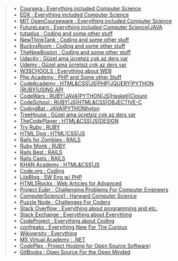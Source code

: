 
> * [Coursera 			    : Everything included Computer Science](www.coursera.org)
> * [EDX 				        : Everything included Computer Science](www.edx.org)
> * [MIT OpenCourseware : Everything included Computer Science](ocw.mit.edu)
> * [FutureLearn 		    : Everything included Computer Science|JAVA](www.futurelearn.com/courses/begin-programming)
> * [tutsplus 			    : Coding and some other stuff](www.tutsplus.com)
> * [NewThinkTank 		  : Coding and some other stuff](www.newthinktank.com)
> * [BuckysRoom   		  : Coding and some other stuff](www.buckysroom.org)
> * [TheNewBoston 		  : Coding and some other stuff](www.thenewboston.com)
> * [Udacity 			      : Güzel ama ücretsiz çok az ders var](www.udaciy.com)
> * [Udemy 			       	: Güzel ama ücretsiz çok az ders var](www.udemy.com)
> * [W3SCHOOLS 			    : Everything about WEB](www.w3schools.com)
> * [Php Academy 		    : PHP and Some other Stuff](https://phpacademy.org)
> * [CodeAcademy 	 	    : HTML&CSS|JS|PHP|JQUERY|PYTHON |RUBY|USING API](www.codeacademy.com)
> * [CodeWars 			    : RUBY|JAVA|PYTHON|JS|Haskell|Clojure](www.codewars.com)
> * [CodeSchool 		    : RUBY|JS|HTML&CSS|OBJECTIVE-C](www.codeschool.com)
> * [CodingBat  		    : JAVA|PYTHONhyton](www.codingbat.com)
> * [TreeHouse          : Güzel ama ücretsiz çok az ders var](http://teamtreehouse.com/)
> * [TheCodePlayer	    : HTML&CSS|JS|DESIGN](thecodeplayer.com)
> * [Try Ruby 			    : RUBY](tryruby.org/levels/1/challenges/0)
> * [HTML Dog 			    : HTML|CSS|JS](www.htmldog.com)
> * [Rails for Zombies  : RAILS](www.railsforzombies.org)
> * [Ruby Monk			    : RUBY](www.rubymonk.com)
> * [Rails Best			    : RAILS](www.railsbest.com)
> * [Rails Casts		    : RAILS](www.railscasts.com)
> * [KHAN Academy 		  : HTML&CSS|JS](www.khanacademy.org/computing/computer-programming)
> * [Code.org			      : Coding](code.org/learn)
> * [LiipBlog 			    : SW Eng w/ PHP](http://blog.liip.ch/archive/2014/11/05/functional-programming-in-php.html)
> * [HTML5Rocks			    : Web Articles for Advanced](www.html5rocks.com/en/)
> * [Project Euler		  : Challenging Problems For Computer Engineers](www.projecteuler.net)
> * [ComputerScience1 	: Harward Computer Science](computerscience1.tv)
> * [Puzzle Node		    : Challenges For Coders](www.puzzlenode.com)
> * [Stack Overflow		  : Everything about programming and etc.](www.stackoverflow.com)
> * [Stack Exchange   	: Everything about Everything](www.stackexchange.com)
> * [CodeProject 	    	: Everything about Coding](www.codeproject.com)
> * [confreaks 			    : Everything New For The Curious](www.confreaks.com)
> * [Wikiversity 		    : Everything](en.wikiversity.org)
> * [MS Virtual Academy : .NET](www.microsoftvirtualacademy.com)
> * [CodePlex 			    : Project Hosting for Open Source Software](http://www.codeplex.com/))
> * [GitBooks 			    : Open Source For the Open Minded](www.gitbook.com/book/gitbookio/javascript/details)
